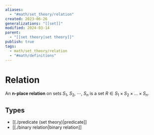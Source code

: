 ```yaml
---
aliases:
  - "#math/set_theory/relation"
created: 2023-06-26
generalizations: "[[set]]"
modified: 2024-03-14
parent:
  - "[[set theory|set theory]]"
publish: true
tags:
  - math/set_theory/relation
  - "#math/definitions"
---
```


# Relation

An **n-place relation** on sets $S_{1},\ S_{2},\ \cdots,\ S_{n}$ is a set $R \in S_{1} \times S_{2} \times \dots \times S_{n}$.
## Types
- [[./predicate (set theory)|predicate]]
- [[./binary relation|binary relation]]